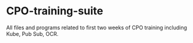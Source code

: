 # CPO-training-suite
All files and programs related to first two weeks of CPO training including Kube, Pub Sub, OCR.
